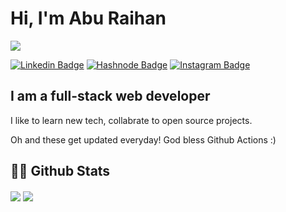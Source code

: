 # Hi, I'm Abu Raihan
![](https://komarev.com/ghpvc/?username=abura1han)

[![Linkedin Badge](https://img.shields.io/badge/-LinkedIn-0e76a8?style=flat-square&logo=Linkedin&logoColor=white)](https://linkedin.com/in/abura1han)
[![Hashnode Badge](https://img.shields.io/badge/Website-3b5998?style=flat-square&logo=google-chrome&logoColor=white)](https://hashnode.com/aburaihan)
[![Instagram Badge](https://img.shields.io/badge/-Instagram-e4405f?style=flat-square&logo=Instagram&logoColor=white)](https://instagram.com/abura1han/)

## I am a full-stack web developer

I like to learn new tech, collabrate to open source projects.

Oh and these get updated everyday! God bless Github Actions :)

## 👨‍💻 Github Stats

<img align="center" src="https://github-readme-stats.vercel.app/api?username=abura1han&show_icons=true&theme=dracula" />

<img align="center" src="https://github-readme-stats.vercel.app/api/top-langs/?username=abura1han&layout=compact" />

<!--
**abura1han/abura1han** is a ✨ _special_ ✨ repository because its `README.md` (this file) appears on your GitHub profile.

Here are some ideas to get you started:

- 🔭 I’m currently working on ...
- 🌱 I’m currently learning ...
- 👯 I’m looking to collaborate on ...
- 🤔 I’m looking for help with ...
- 💬 Ask me about ...
- 📫 How to reach me: ...
- 😄 Pronouns: ...
- ⚡ Fun fact: ...
-->
